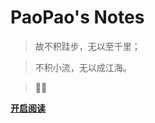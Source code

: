 ﻿<!-- _coverpage.md -->

# **PaoPao's Notes**

> 故不积跬步，无以至千里；

> 不积小流，无以成江海。

> 💪💪

[**开启阅读**](README.md)